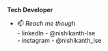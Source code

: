 **Tech Developer**

- 📫 *Reach me though* <br>
       - linkedIn - @nishikanth-lse <br>
       - instagram - @nishikanth_lse


